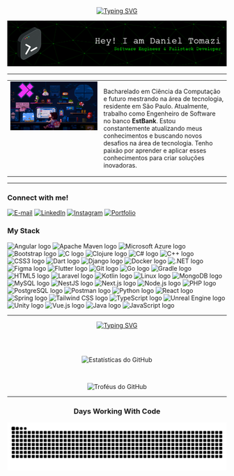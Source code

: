 <div align="center">
  <a href="https://git.io/typing-svg">
    <img 
      src="https://readme-typing-svg.demolab.com?font=Fira+Code&weight=500&size=22&pause=1000&color=00ff00&center=true&vCenter=true&width=524&lines=Welcome+to+my+profile!" 
      alt="Typing SVG" 
    />
  </a>
</div>

<p align="center">
  <img 
    src="./src/header-gif.png" 
    alt="GIF de cabeçalho" 
  />
</p>

---

<table>
  <tr>
    <td valign="top" width="200">
      <img 
        src="./src/mario.gif" 
        alt="GIF do Mario" 
        width="200"
      />
    </td>
    <td valign="top">
      <p>
        Bacharelado em Ciência da Computação e futuro mestrando na área de tecnologia, residente em São Paulo.  
        Atualmente, trabalho como Engenheiro de Software no banco <strong>EstBank</strong>.  
        Estou constantemente atualizando meus conhecimentos e buscando novos desafios na área de tecnologia.  
        Tenho paixão por aprender e aplicar esses conhecimentos para criar soluções inovadoras.
      </p>
    </td>
  </tr>
</table>

---

### Connect with me!

[![E-mail](https://img.shields.io/badge/-Email-000?style=for-the-badge&logo=microsoft-outlook&logoColor=FFFFFF)](mailto:daniel_tomazi_oliveira@hotmail.com)
[![LinkedIn](https://img.shields.io/badge/LinkedIn-0077B5?style=for-the-badge&logo=linkedin&logoColor=white)](https://www.linkedin.com/in/daniel-tomazi/)
[![Instagram](https://img.shields.io/badge/-Instagram-%23E4405F?style=for-the-badge&logo=instagram&logoColor=white)](https://www.instagram.com/danieltomaziii/)
[![Portfolio](https://img.shields.io/badge/Portfolio-FF5722?style=for-the-badge&logo=todoist&logoColor=white)](https://devdanieltomazi.vercel.app/)

### My Stack

<div align="left">
  <img src="https://skillicons.dev/icons?i=angular" height="25" alt="Angular logo" />
  <img src="https://skillicons.dev/icons?i=maven" height="25" alt="Apache Maven logo" />
  <img src="https://skillicons.dev/icons?i=azure" height="25" alt="Microsoft Azure logo" />
  <img src="https://skillicons.dev/icons?i=bootstrap" height="25" alt="Bootstrap logo" />
  <img src="https://skillicons.dev/icons?i=c" height="25" alt="C logo" />
  <img src="https://skillicons.dev/icons?i=clojure" height="25" alt="Clojure logo" />
  <img src="https://skillicons.dev/icons?i=cs" height="25" alt="C# logo" />
  <img src="https://skillicons.dev/icons?i=cpp" height="25" alt="C++ logo" />
  <img src="https://skillicons.dev/icons?i=css" height="25" alt="CSS3 logo" />
  <img src="https://skillicons.dev/icons?i=dart" height="25" alt="Dart logo" />
  <img src="https://skillicons.dev/icons?i=django" height="25" alt="Django logo" />
  <img src="https://skillicons.dev/icons?i=docker" height="25" alt="Docker logo" />
  <img src="https://skillicons.dev/icons?i=dotnet" height="25" alt=".NET logo" />
  <img src="https://skillicons.dev/icons?i=figma" height="25" alt="Figma logo" />
  <img src="https://skillicons.dev/icons?i=flutter" height="25" alt="Flutter logo" />
  <img src="https://skillicons.dev/icons?i=git" height="25" alt="Git logo" />
  <img src="https://skillicons.dev/icons?i=go" height="25" alt="Go logo" />
  <img src="https://skillicons.dev/icons?i=gradle" height="25" alt="Gradle logo" />
  <img src="https://skillicons.dev/icons?i=html" height="25" alt="HTML5 logo" />
  <img src="https://skillicons.dev/icons?i=laravel" height="25" alt="Laravel logo" />
  <img src="https://skillicons.dev/icons?i=kotlin" height="25" alt="Kotlin logo" />
  <img src="https://skillicons.dev/icons?i=linux" height="25" alt="Linux logo" />
  <img src="https://skillicons.dev/icons?i=mongodb" height="25" alt="MongoDB logo" />
  <img src="https://skillicons.dev/icons?i=mysql" height="25" alt="MySQL logo" />
  <img src="https://skillicons.dev/icons?i=nestjs" height="25" alt="NestJS logo" />
  <img src="https://skillicons.dev/icons?i=nextjs" height="25" alt="Next.js logo" />
  <img src="https://skillicons.dev/icons?i=nodejs" height="25" alt="Node.js logo" />
  <img src="https://skillicons.dev/icons?i=php" height="25" alt="PHP logo" />
  <img src="https://skillicons.dev/icons?i=postgres" height="25" alt="PostgreSQL logo" />
  <img src="https://skillicons.dev/icons?i=postman" height="25" alt="Postman logo" />
  <img src="https://skillicons.dev/icons?i=py" height="25" alt="Python logo" />
  <img src="https://skillicons.dev/icons?i=react" height="25" alt="React logo" />
  <img src="https://skillicons.dev/icons?i=spring" height="25" alt="Spring logo" />
  <img src="https://skillicons.dev/icons?i=tailwind" height="25" alt="Tailwind CSS logo" />
  <img src="https://skillicons.dev/icons?i=ts" height="25" alt="TypeScript logo" />
  <img src="https://skillicons.dev/icons?i=unreal" height="25" alt="Unreal Engine logo" />
  <img src="https://skillicons.dev/icons?i=unity" height="25" alt="Unity logo" />
  <img src="https://skillicons.dev/icons?i=vue" height="25" alt="Vue.js logo" />
  <img src="https://skillicons.dev/icons?i=java" height="25" alt="Java logo" />
  <img src="https://skillicons.dev/icons?i=js" height="25" alt="JavaScript logo" />
</div>

---

<div align="center">
  <a href="https://git.io/typing-svg">
    <img 
      src="https://readme-typing-svg.demolab.com?font=Fira+Code&weight=500&size=22&pause=1000&color=00ff00&center=true&vCenter=true&width=524&lines=My+GitHub+Development+Stats" 
      alt="Typing SVG" 
    />
  </a>

  <br/><br/>

  <img 
    src="https://github-readme-stats-git-masterrstaa-rickstaa.vercel.app/api?username=DanielTomazi&hide_title=true&show_icons=true&include_all_commits=false&count_private=true&line_height=25&hide=issues&bg_color=000&title_color=00ff00&text_color=FFF&border_radius=3&border_color=FFF&icon_color=00ff00&theme=matrix" 
    alt="Estatísticas do GitHub" 
  />

  <br/>
 
  <img 
    src="https://github-profile-trophy.vercel.app/?username=DanielTomazi&theme=matrix" 
    alt="Troféus do GitHub" 
  />
</div>

---

<div align="center">
  <h3>Days Working With Code</h3>
  <picture>
    <source 
      media="(prefers-color-scheme: dark)" 
      srcset="https://raw.githubusercontent.com/DanielTomazi/DanielTomazi/output/github-contribution-grid-snake-dark.svg" 
    />
    <source 
      media="(prefers-color-scheme: light)" 
      srcset="https://raw.githubusercontent.com/DanielTomazi/DanielTomazi/output/github-contribution-grid-snake-dark.svg" 
    />
    <img 
      src="https://raw.githubusercontent.com/DanielTomazi/DanielTomazi/output/github-contribution-grid-snake.svg" 
      alt="Snake Animation" 
    />
  </picture>
</div>
